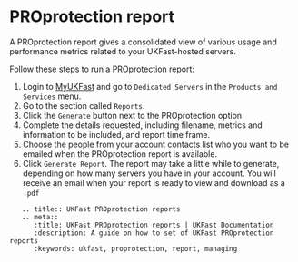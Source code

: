 # PROprotection report

A PROprotection report gives a consolidated view of various usage and performance metrics related to your UKFast-hosted servers.

Follow these steps to run a PROprotection report:

1. Login to [MyUKFast](https://portal.ans.co.uk) and go to `Dedicated Servers` in the `Products and Services` menu.
2. Go to the section called `Reports`.
3. Click the `Generate` button next to the PROprotection option
4. Complete the details requested, including filename, metrics and information to be included, and report time frame.
5. Choose the people from your account contacts list who you want to be emailed when the PROprotection report is available.
6. Click `Generate Report`.  The report may take a little while to generate, depending on how many servers you have in your account.  You will receive an email when your report is ready to view and download as a `.pdf`

```eval_rst
   .. title:: UKFast PROprotection reports
   .. meta::
      :title: UKFast PROprotection reports | UKFast Documentation
      :description: A guide on how to set of UKFast PROprotection reports
      :keywords: ukfast, proprotection, report, managing
```
